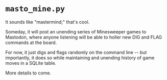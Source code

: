 # `masto_mine.py`

It sounds like "mastermind;" that's cool.

Someday, it will post an unending series of Minesweeper games to Mastodon, where
anyone listening will be able to holler new DIG and FLAG commands at the board.

For now, it just digs and flags randomly on the command line -- but importantly,
it does so while maintaining and unending history of game moves in a SQLite
table.

More details to come.